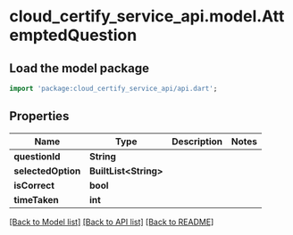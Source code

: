 # cloud_certify_service_api.model.AttemptedQuestion

## Load the model package
```dart
import 'package:cloud_certify_service_api/api.dart';
```

## Properties
Name | Type | Description | Notes
------------ | ------------- | ------------- | -------------
**questionId** | **String** |  | 
**selectedOption** | **BuiltList&lt;String&gt;** |  | 
**isCorrect** | **bool** |  | 
**timeTaken** | **int** |  | 

[[Back to Model list]](../README.md#documentation-for-models) [[Back to API list]](../README.md#documentation-for-api-endpoints) [[Back to README]](../README.md)


